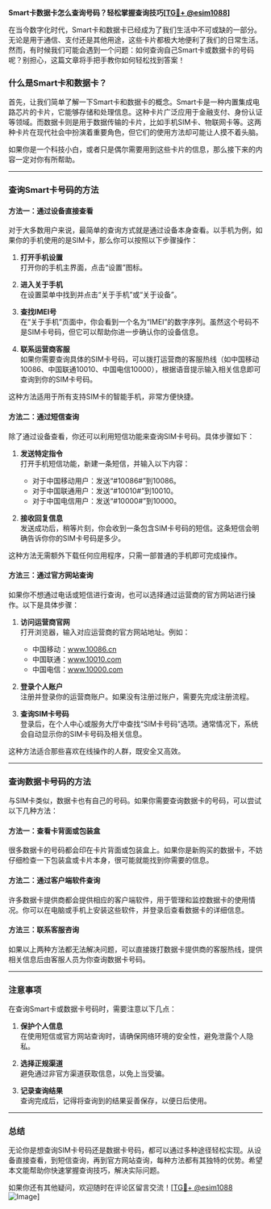 **Smart卡数据卡怎么查询号码？轻松掌握查询技巧[[TG💪+ @esim1088](https://t.me/s/esim1088)]**

在当今数字化时代，Smart卡和数据卡已经成为了我们生活中不可或缺的一部分。无论是用于通信、支付还是其他用途，这些卡片都极大地便利了我们的日常生活。然而，有时候我们可能会遇到一个问题：如何查询自己Smart卡或数据卡的号码呢？别担心，这篇文章将手把手教你如何轻松找到答案！

### 什么是Smart卡和数据卡？

首先，让我们简单了解一下Smart卡和数据卡的概念。Smart卡是一种内置集成电路芯片的卡片，它能够存储和处理信息。这种卡片广泛应用于金融支付、身份认证等领域。而数据卡则是用于数据传输的卡片，比如手机SIM卡、物联网卡等。这两种卡片在现代社会中扮演着重要角色，但它们的使用方法却可能让人摸不着头脑。

如果你是一个科技小白，或者只是偶尔需要用到这些卡片的信息，那么接下来的内容一定对你有所帮助。

---

### 查询Smart卡号码的方法

#### 方法一：通过设备直接查看

对于大多数用户来说，最简单的查询方式就是通过设备本身查看。以手机为例，如果你的手机使用的是SIM卡，那么你可以按照以下步骤操作：

1. **打开手机设置**  
   打开你的手机主界面，点击“设置”图标。

2. **进入关于手机**  
   在设置菜单中找到并点击“关于手机”或“关于设备”。

3. **查找IMEI号**  
   在“关于手机”页面中，你会看到一个名为“IMEI”的数字序列。虽然这个号码不是SIM卡号码，但它可以帮助你进一步确认你的设备信息。

4. **联系运营商客服**  
   如果你需要查询具体的SIM卡号码，可以拨打运营商的客服热线（如中国移动10086、中国联通10010、中国电信10000），根据语音提示输入相关信息即可查询到你的SIM卡号码。

这种方法适用于所有支持SIM卡的智能手机，非常方便快捷。

#### 方法二：通过短信查询

除了通过设备查看，你还可以利用短信功能来查询SIM卡号码。具体步骤如下：

1. **发送特定指令**  
   打开手机短信功能，新建一条短信，并输入以下内容：
   - 对于中国移动用户：发送“#10086#”到10086。
   - 对于中国联通用户：发送“#10010#”到10010。
   - 对于中国电信用户：发送“#10000#”到10000。

2. **接收回复信息**  
   发送成功后，稍等片刻，你会收到一条包含SIM卡号码的短信。这条短信会明确告诉你你的SIM卡号码是多少。

这种方法无需额外下载任何应用程序，只需一部普通的手机即可完成操作。

#### 方法三：通过官方网站查询

如果你不想通过电话或短信进行查询，也可以选择通过运营商的官方网站进行操作。以下是具体步骤：

1. **访问运营商官网**  
   打开浏览器，输入对应运营商的官方网站地址。例如：
   - 中国移动：www.10086.cn  
   - 中国联通：www.10010.com  
   - 中国电信：www.10000.com  

2. **登录个人账户**  
   注册并登录你的运营商账户。如果没有注册过账户，需要先完成注册流程。

3. **查询SIM卡号码**  
   登录后，在个人中心或服务大厅中查找“SIM卡号码”选项。通常情况下，系统会自动显示你的SIM卡号码及相关信息。

这种方法适合那些喜欢在线操作的人群，既安全又高效。

---

### 查询数据卡号码的方法

与SIM卡类似，数据卡也有自己的号码。如果你需要查询数据卡的号码，可以尝试以下几种方法：

#### 方法一：查看卡背面或包装盒

很多数据卡的号码都会印在卡片背面或包装盒上。如果你是新购买的数据卡，不妨仔细检查一下包装盒或卡片本身，很可能就能找到你需要的信息。

#### 方法二：通过客户端软件查询

许多数据卡提供商都会提供相应的客户端软件，用于管理和监控数据卡的使用情况。你可以在电脑或手机上安装这些软件，并登录后查看数据卡的详细信息。

#### 方法三：联系客服咨询

如果以上两种方法都无法解决问题，可以直接拨打数据卡提供商的客服热线，提供相关信息后由客服人员为你查询数据卡号码。

---

### 注意事项

在查询Smart卡或数据卡号码时，需要注意以下几点：

1. **保护个人信息**  
   在使用短信或官方网站查询时，请确保网络环境的安全性，避免泄露个人隐私。

2. **选择正规渠道**  
   避免通过非官方渠道获取信息，以免上当受骗。

3. **记录查询结果**  
   查询完成后，记得将查询到的结果妥善保存，以便日后使用。

---

### 总结

无论你是想查询SIM卡号码还是数据卡号码，都可以通过多种途径轻松实现。从设备直接查看，到短信查询，再到官方网站查询，每种方法都有其独特的优势。希望本文能帮助你快速掌握查询技巧，解决实际问题。

如果你还有其他疑问，欢迎随时在评论区留言交流！[[TG💪+ @esim1088](https://t.me/s/esim1088) ![Image](https://i.postimg.cc/4NQfJmqS/Snipaste-2025-05-13-00-14-12.png)]